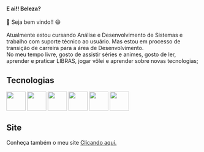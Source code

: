 #### E ai!! Beleza? </br>
👋 Seja bem vindo!! 😄</br></br>
Atualmente estou cursando Análise e Desenvolvimento de Sistemas e trabalho com suporte técnico ao usuário. Mas estou em processo de transição de carreira para a área de Desenvolvimento.</br>
No meu tempo livre, gosto de assistir séries e animes, gosto de ler, aprender e praticar LIBRAS, jogar vôlei e aprender sobre novas tecnologias;

## Tecnologias
<div display="flex">

<img src="https://camo.githubusercontent.com/6db79c4756012955ae54c054779b4b8a5c61c010ecae847e5da4341a16393c42/68747470733a2f2f7777772e666c617469636f6e2e636f6d2f7376672f7374617469632f69636f6e732f7376672f313035312f313035313237372e737667" width="50" height="50">

<!-- <img src="https://png.pngtree.com/png-vector/20190411/ourlarge/pngtree-css-file-document-icon-png-image_927823.jpg" width="50" height="50"> -->

<img src="https://img.icons8.com/color/452/javascript.png" width="50" height="50">

<img src="https://avatars1.githubusercontent.com/u/1609975?s=200&v=4" width="50" height="50">

<img src="https://gblobscdn.gitbook.com/spaces%2F-LanYWbVFl837-fblbH8%2Favatar.png?alt=media" width="50" height="50">

<img src="https://encrypted-tbn0.gstatic.com/images?q=tbn:ANd9GcQGI-Txvln3-1jMmLgDdocRZEhyfa9q-hwUeK0wGAZn2cv8URFRAnVZIZ47dIKOYAqJGec&usqp=CAU" width="50" height="50">

<img src="https://img2.gratispng.com/20180415/scq/kisspng-postgresql-pgadmin-computer-icons-database-depende-elephants-5ad386c44da401.130283161523812036318.jpg" width="50" height="50">

</div>


## Site

Conheça também o meu site <a href="https://lucaslorran.tech" target="_blank">Clicando aqui.</a> 
